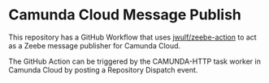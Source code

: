 # Camunda Cloud Message Publish

This repository has a GitHub Workflow that uses [jwulf/zeebe-action](https://github.com/jwulf/zeebe-action) to act as a Zeebe message publisher for Camunda Cloud.

The GitHub Action can be triggered by the CAMUNDA-HTTP task worker in Camunda Cloud by posting a Repository Dispatch event. 
